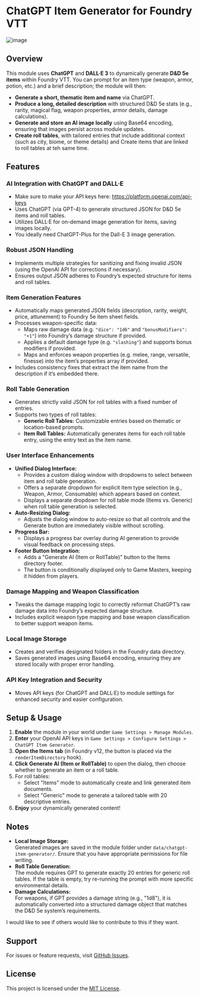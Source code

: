 # ChatGPT Item Generator for Foundry VTT

![image](https://github.com/user-attachments/assets/6b890c07-544d-42b1-829a-4f93b0a73827)


## Overview
This module uses **ChatGPT** and **DALL·E 3** to dynamically generate **D&D 5e items** within Foundry VTT. You can prompt for an item type (weapon, armor, potion, etc.) and a brief description; the module will then:
- **Generate a short, thematic item and name** via ChatGPT.
- **Produce a long, detailed description** with structured D&D 5e stats (e.g., rarity, magical flag, weapon properties, armor details, damage calculations).
- **Generate and store an AI image locally** using Base64 encoding, ensuring that images persist across module updates.
- **Create roll tables**, with tailored entries that include additional context (such as city, biome, or theme details) and Create items that are linked to roll tables at teh same time.

## Features

### AI Integration with ChatGPT and DALL·E 
- Make sure to make your API keys here: https://platform.openai.com/api-keys
- Uses ChatGPT (via GPT-4) to generate structured JSON for D&D 5e items and roll tables.
- Utilizes DALL·E for on-demand image generation for items, saving images locally.
- You ideally need ChatGPT-Plus for the Dall-E 3 image generation. 

### Robust JSON Handling
- Implements multiple strategies for sanitizing and fixing invalid JSON (using the OpenAI API for corrections if necessary).
- Ensures output JSON adheres to Foundry’s expected structure for items and roll tables.

### Item Generation Features
- Automatically maps generated JSON fields (description, rarity, weight, price, attunement) to Foundry 5e item sheet fields.
- Processes weapon-specific data:
  - Maps raw damage data (e.g. `"dice": "1d6"` and `"bonusModifiers": "+1"`) into Foundry’s damage structure if provided.
  - Applies a default damage type (e.g. `"slashing"`) and supports bonus modifiers if provided.
  - Maps and enforces weapon properties (e.g. melee, range, versatile, finesse) into the item’s properties array if provided.
- Includes consistency fixes that extract the item name from the description if it’s embedded there.

### Roll Table Generation
- Generates strictly valid JSON for roll tables with a fixed number of entries.
- Supports two types of roll tables:
  - **Generic Roll Tables:** Customizable entries based on thematic or location-based prompts.
  - **Item Roll Tables:** Automatically generates items for each roll table entry, using the entry text as the item name.

### User Interface Enhancements
- **Unified Dialog Interface:**
  - Provides a custom dialog window with dropdowns to select between item and roll table generation.
  - Offers a separate dropdown for explicit item type selection (e.g., Weapon, Armor, Consumable) which appears based on context.
  - Displays a separate dropdown for roll table mode (Items vs. Generic) when roll table generation is selected.
- **Auto-Resizing Dialog:**
  - Adjusts the dialog window to auto-resize so that all controls and the Generate button are immediately visible without scrolling.
- **Progress Bar:**
  - Displays a progress bar overlay during AI generation to provide visual feedback on processing steps.
- **Footer Button Integration:**
  - Adds a "Generate AI (Item or RollTable)" button to the Items directory footer.
  - The button is conditionally displayed only to Game Masters, keeping it hidden from players.

### Damage Mapping and Weapon Classification
- Tweaks the damage mapping logic to correctly reformat ChatGPT’s raw damage data into Foundry’s expected damage structure.
- Includes explicit weapon type mapping and base weapon classification to better support weapon items.

### Local Image Storage
- Creates and verifies designated folders in the Foundry data directory.
- Saves generated images using Base64 encoding, ensuring they are stored locally with proper error handling.

### API Key Integration and Security
- Moves API keys (for ChatGPT and DALL·E) to module settings for enhanced security and easier configuration.


## Setup & Usage
1. **Enable** the module in your world under `Game Settings > Manage Modules`.
2. **Enter** your OpenAI API keys in `Game Settings > Configure Settings > ChatGPT Item Generator`.
3. **Open the Items tab** (in Foundry v12, the button is placed via the `renderItemDirectory` hook).
4. **Click** **Generate AI (Item or RollTable)** to open the dialog, then choose whether to generate an item or a roll table.
5. For roll tables:
   - Select "Items" mode to automatically create and link generated item documents.
   - Select "Generic" mode to generate a tailored table with 20 descriptive entries.
6. **Enjoy** your dynamically generated content!

## Notes
- **Local Image Storage:**  
  Generated images are saved in the module folder under `data/chatgpt-item-generator/`. Ensure that you have appropriate permissions for file writing.
- **Roll Table Generation:**  
  The module requires GPT to generate exactly 20 entries for generic roll tables. If the table is empty, try re-running the prompt with more specific environmental details.
- **Damage Calculations:**  
  For weapons, if GPT provides a damage string (e.g., "1d8"), it is automatically converted into a structured damage object that matches the D&D 5e system’s requirements.

I would like to see if others would like to contribute to this if they want.
  
## Support
For issues or feature requests, visit [GitHub Issues](https://github.com/f3rr311/ChatGPT-Item-Gen-for-Foundry-VTT/issues).

## License
This project is licensed under the [MIT License](https://opensource.org/licenses/MIT).

